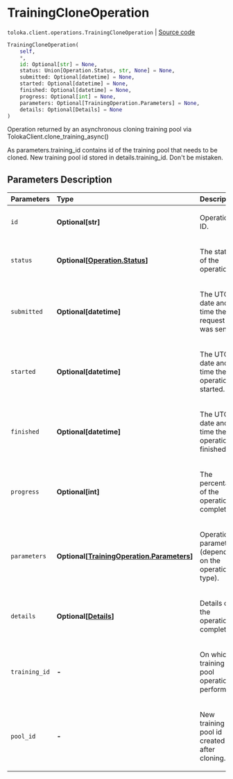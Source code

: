 # TrainingCloneOperation
`toloka.client.operations.TrainingCloneOperation` | [Source code](https://github.com/Toloka/toloka-kit/blob/v0.1.24/src/client/operations.py#L212)

```python
TrainingCloneOperation(
    self,
    *,
    id: Optional[str] = None,
    status: Union[Operation.Status, str, None] = None,
    submitted: Optional[datetime] = None,
    started: Optional[datetime] = None,
    finished: Optional[datetime] = None,
    progress: Optional[int] = None,
    parameters: Optional[TrainingOperation.Parameters] = None,
    details: Optional[Details] = None
)
```

Operation returned by an asynchronous cloning training pool via TolokaClient.clone_training_async()


As parameters.training_id contains id of the training pool that needs to be cloned.
New training pool id stored in details.training_id.
Don't be mistaken.

## Parameters Description

| Parameters | Type | Description |
| :----------| :----| :-----------|
`id`|**Optional\[str\]**|<p>Operation ID.</p>
`status`|**Optional\[[Operation.Status](toloka.client.operations.Operation.Status.md)\]**|<p>The status of the operation.</p>
`submitted`|**Optional\[datetime\]**|<p>The UTC date and time the request was sent.</p>
`started`|**Optional\[datetime\]**|<p>The UTC date and time the operation started.</p>
`finished`|**Optional\[datetime\]**|<p>The UTC date and time the operation finished.</p>
`progress`|**Optional\[int\]**|<p>The percentage of the operation completed.</p>
`parameters`|**Optional\[[TrainingOperation.Parameters](toloka.client.operations.TrainingOperation.Parameters.md)\]**|<p>Operation parameters (depending on the operation type).</p>
`details`|**Optional\[[Details](toloka.client.operations.TrainingCloneOperation.Details.md)\]**|<p>Details of the operation completion.</p>
`training_id`|**-**|<p>On which training pool operation is performed.</p>
`pool_id`|**-**|<p>New training pool id created after cloning.</p>
